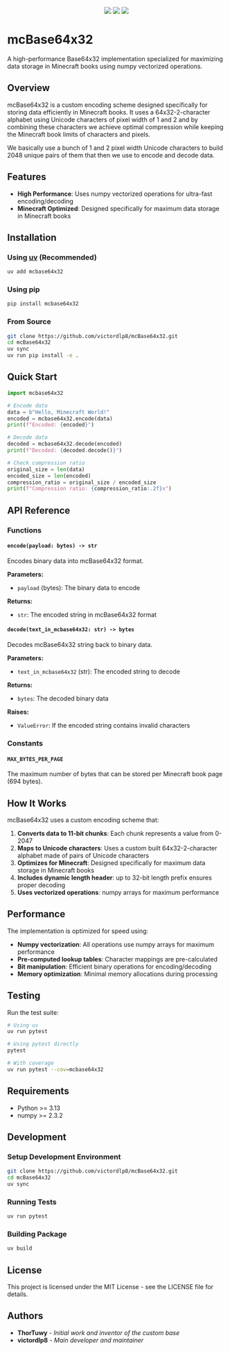 <p align="center">
    <a href="https://pypi.org/project/mcbase64x32/" alt="PyPi Website">
        <img src="https://img.shields.io/pypi/v/mcbase64x32?label=pypi%20mcbase64x32" /></a>
    <a href="https://pypi.org/project/mcbase64x32/" alt="Downloads per month">
        <img src="https://img.shields.io/pypi/dm/mcbase64x32" /></a>
    <a href="https://pypi.org/project/mcbase64x32/" alt="Total downloads">
        <img src="https://img.shields.io/pepy/dt/mcbase64x32" /></a>
</p>

# mcBase64x32

A high-performance Base64x32 implementation specialized for maximizing data storage in Minecraft books using numpy vectorized operations.

## Overview

mcBase64x32 is a custom encoding scheme designed specifically for storing data efficiently in Minecraft books. It uses a 64x32-2-character alphabet using Unicode characters of pixel width of 1 and 2 and by combining these characters we achieve optimal compression while keeping the Minecraft book limits of characters and pixels.

We basically use a bunch of 1 and 2 pixel width Unicode characters to build 2048 unique pairs of them that then we use to encode and decode data.

## Features

- **High Performance**: Uses numpy vectorized operations for ultra-fast encoding/decoding
- **Minecraft Optimized**: Designed specifically for maximum data storage in Minecraft books

## Installation

### Using [uv](https://docs.astral.sh/uv/getting-started/installation/) (Recommended)

```bash
uv add mcbase64x32
```

### Using pip

```bash
pip install mcbase64x32
```

### From Source

```bash
git clone https://github.com/victordlp8/mcBase64x32.git
cd mcBase64x32
uv sync
uv run pip install -e .
```

## Quick Start

```python
import mcbase64x32

# Encode data
data = b"Hello, Minecraft World!"
encoded = mcbase64x32.encode(data)
print(f"Encoded: {encoded}")

# Decode data
decoded = mcbase64x32.decode(encoded)
print(f"Decoded: {decoded.decode()}")

# Check compression ratio
original_size = len(data)
encoded_size = len(encoded)
compression_ratio = original_size / encoded_size
print(f"Compression ratio: {compression_ratio:.2f}x")
```

## API Reference

### Functions

#### `encode(payload: bytes) -> str`

Encodes binary data into mcBase64x32 format.

**Parameters:**
- `payload` (bytes): The binary data to encode

**Returns:**
- `str`: The encoded string in mcBase64x32 format

#### `decode(text_in_mcbase64x32: str) -> bytes`

Decodes mcBase64x32 string back to binary data.

**Parameters:**
- `text_in_mcbase64x32` (str): The encoded string to decode

**Returns:**
- `bytes`: The decoded binary data

**Raises:**
- `ValueError`: If the encoded string contains invalid characters

### Constants

#### `MAX_BYTES_PER_PAGE`

The maximum number of bytes that can be stored per Minecraft book page (694 bytes).

## How It Works

mcBase64x32 uses a custom encoding scheme that:

1. **Converts data to 11-bit chunks**: Each chunk represents a value from 0-2047
2. **Maps to Unicode characters**: Uses a custom built 64x32-2-character alphabet made of pairs of Unicode characters
3. **Optimizes for Minecraft**: Designed specifically for maximum data storage in Minecraft books
4. **Includes dynamic length header**: up to 32-bit length prefix ensures proper decoding
5. **Uses vectorized operations**: numpy arrays for maximum performance

## Performance

The implementation is optimized for speed using:

- **Numpy vectorization**: All operations use numpy arrays for maximum performance
- **Pre-computed lookup tables**: Character mappings are pre-calculated
- **Bit manipulation**: Efficient binary operations for encoding/decoding
- **Memory optimization**: Minimal memory allocations during processing

## Testing

Run the test suite:

```bash
# Using uv
uv run pytest

# Using pytest directly
pytest

# With coverage
uv run pytest --cov=mcbase64x32
```

## Requirements

- Python >= 3.13
- numpy >= 2.3.2

## Development

### Setup Development Environment

```bash
git clone https://github.com/victordlp8/mcBase64x32.git
cd mcBase64x32
uv sync
```

### Running Tests

```bash
uv run pytest
```

### Building Package

```bash
uv build
```

## License

This project is licensed under the MIT License - see the LICENSE file for details.

## Authors

- **ThorTuwy** - *Initial work and inventor of the custom base*
- **victordlp8** - *Main developer and maintainer*
